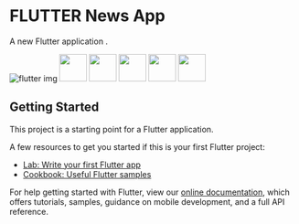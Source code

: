 # FLUTTER News App


A new Flutter application . 
 
![flutter img](https://cdn.pbrd.co/images/HWtrEeO.png)
<img src="https://ibb.co/yXVjStg" width="48">
<img src="https://ibb.co/vH8JD3v" width="48">
<img src="https://ibb.co/JsBNCBz" width="48">
<img src="https://ibb.co/v17FrS9" width="48">
<img src="https://ibb.co/Yy8XGxk" width="48">

  


 
 



 
## Getting Started

This project is a starting point for a Flutter application.

A few resources to get you started if this is your first Flutter project:

- [Lab: Write your first Flutter app](https://flutter.io/docs/get-started/codelab)
- [Cookbook: Useful Flutter samples](https://flutter.io/docs/cookbook)

For help getting started with Flutter, view our 
[online documentation](https://flutter.io/docs), which offers tutorials, 
samples, guidance on mobile development, and a full API reference.
